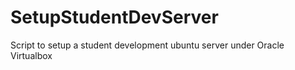 # SetupStudentDevServer
Script to setup a student development ubuntu server under Oracle Virtualbox
